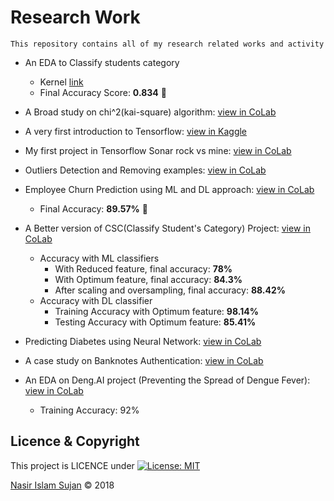 # Research Work 

```
This repository contains all of my research related works and activity
```

* An EDA to Classify students category
    * Kernel [link](https://www.kaggle.com/nasirislamsujan/an-eda-with-different-ml-classifiers)
    * Final Accuracy Score: __0.834__ :robot: 

* A Broad study on chi^2(kai-square) algorithm: [view in CoLab](https://colab.research.google.com/drive/1K_DyNk8kxq0BYUgq5F-Z4FduogiH5Fya)
* A very first introduction to Tensorflow: [view in Kaggle](https://www.kaggle.com/nasirislamsujan/a-very-first-introduction-with-tensorflow)
* My first project in Tensorflow Sonar rock vs mine: [view in CoLab](https://colab.research.google.com/drive/1rN9rUP8SYZEZToZpI4ezsluPNJDNaOTd)
* Outliers Detection and Removing examples: [view in CoLab](https://colab.research.google.com/drive/1LTf6J_WnF3Mps6a8PZdgFxDLflaPmXCu)
* Employee Churn Prediction using ML and DL approach: [view in CoLab](https://colab.research.google.com/drive/1bgwZa_B2k78MvBq-u6ool3LFr8fsV4eI)
   * Final Accuracy: __89.57%__ :robot: 
* A Better version of CSC(Classify Student's Category) Project: [view in CoLab](https://colab.research.google.com/drive/1Onx3jyQXMls_c2a-rwRENORLf9XiQPzB)
   * Accuracy with ML classifiers
      * With Reduced feature, final accuracy: __78%__
      * With Optimum feature, final accuracy: __84.3%__
      * After scaling and oversampling, final accuracy: __88.42%__
   * Accuracy with DL classifier
      * Training Accuracy with Optimum feature: __98.14%__
      * Testing Accuracy with Optimum feature: __85.41%__

* Predicting Diabetes using Neural Network: [view in CoLab](https://colab.research.google.com/drive/1i-WoEiLPVudSQ-IVf0LtlwRPfVaaWqeg)
* A case study on Banknotes Authentication: [view in CoLab](https://colab.research.google.com/drive/1y2LCiR67xsV2mo3B2fegQHLYpuJ4wIM8)
* An EDA on Deng.AI project (Preventing the Spread of Dengue Fever): [view in CoLab](https://colab.research.google.com/drive/173Vl3FmmEGjIcswPJ1setAE8fWuWDnOk)
   * Training Accuracy: 92%



## Licence & Copyright 
This project is LICENCE under [![License: MIT](https://img.shields.io/badge/License-MIT-yellow.svg)](https://opensource.org/licenses/MIT)

<a href="https://github.com/78526Nasir">Nasir Islam Sujan</a> &copy; 2018
